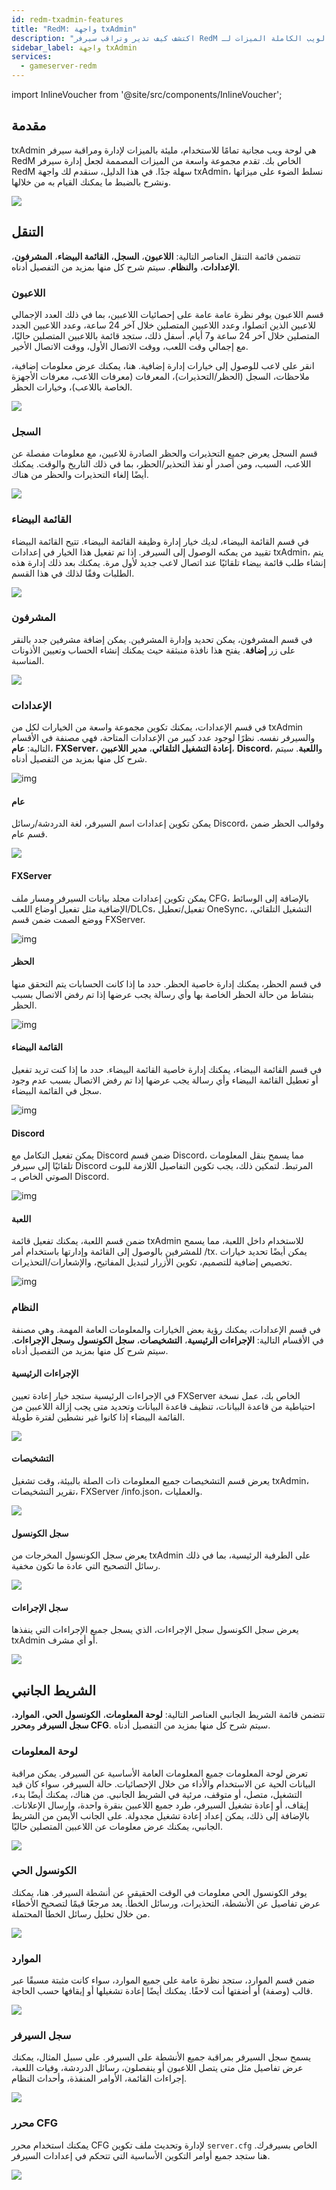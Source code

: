```yaml
---
id: redm-txadmin-features
title: "RedM: واجهة txAdmin"
description: "اكتشف كيف تدير وتراقب سيرفر RedM الخاص بك بكفاءة مع لوحة الويب الكاملة الميزات لـ txAdmin → تعلّم المزيد الآن"
sidebar_label: واجهة txAdmin
services:
  - gameserver-redm
---
```


import InlineVoucher from '@site/src/components/InlineVoucher';



## مقدمة

txAdmin هي لوحة ويب مجانية تمامًا للاستخدام، مليئة بالميزات لإدارة ومراقبة سيرفر RedM الخاص بك. تقدم مجموعة واسعة من الميزات المصممة لجعل إدارة سيرفر RedM سهلة جدًا. في هذا الدليل، سنقدم لك واجهة txAdmin، نسلط الضوء على ميزاتها ونشرح بالضبط ما يمكنك القيام به من خلالها.

![](https://screensaver01.zap-hosting.com/index.php/s/YrRXBNBX2xTnRyJ/preview)

<InlineVoucher />



## التنقل

تتضمن قائمة التنقل العناصر التالية: **اللاعبون**، **السجل**، **القائمة البيضاء**، **المشرفون**، **الإعدادات**، و**النظام**. سيتم شرح كل منها بمزيد من التفصيل أدناه.

### اللاعبون

قسم اللاعبون يوفر نظرة عامة عامة على إحصائيات اللاعبين، بما في ذلك العدد الإجمالي للاعبين الذين اتصلوا، وعدد اللاعبين المتصلين خلال آخر 24 ساعة، وعدد اللاعبين الجدد المتصلين خلال آخر 24 ساعة و7 أيام. أسفل ذلك، ستجد قائمة باللاعبين المتصلين حاليًا، مع إجمالي وقت اللعب، ووقت الاتصال الأول، ووقت الاتصال الأخير.

انقر على لاعب للوصول إلى خيارات إدارة إضافية. هنا، يمكنك عرض معلومات إضافية، ملاحظات، السجل (الحظر/التحذيرات)، المعرفات (معرفات اللاعب، معرفات الأجهزة الخاصة باللاعب)، وخيارات الحظر.

![](https://screensaver01.zap-hosting.com/index.php/s/wpRc2sW6gZZaN3S/download)





### السجل

قسم السجل يعرض جميع التحذيرات والحظر الصادرة للاعبين، مع معلومات مفصلة عن اللاعب، السبب، ومن أصدر أو نفذ التحذير/الحظر، بما في ذلك التاريخ والوقت. يمكنك أيضًا إلغاء التحذيرات والحظر من هناك.

![](https://screensaver01.zap-hosting.com/index.php/s/qbLwEx39pmpY4sa/preview)

### القائمة البيضاء

في قسم القائمة البيضاء، لديك خيار إدارة وظيفة القائمة البيضاء. تتيح القائمة البيضاء تقييد من يمكنه الوصول إلى السيرفر. إذا تم تفعيل هذا الخيار في إعدادات txAdmin، يتم إنشاء طلب قائمة بيضاء تلقائيًا عند اتصال لاعب جديد لأول مرة. يمكنك بعد ذلك إدارة هذه الطلبات وفقًا لذلك في هذا القسم.

![](https://screensaver01.zap-hosting.com/index.php/s/o4K5zgGrz8G7Rqp/preview)

### المشرفون

في قسم المشرفون، يمكن تحديد وإدارة المشرفين. يمكن إضافة مشرفين جدد بالنقر على زر **إضافة**. يفتح هذا نافذة منبثقة حيث يمكنك إنشاء الحساب وتعيين الأذونات المناسبة.

![](https://screensaver01.zap-hosting.com/index.php/s/H7BYP2QqyZD6nSJ/download)

### الإعدادات

في قسم الإعدادات، يمكنك تكوين مجموعة واسعة من الخيارات لكل من txAdmin والسيرفر نفسه. نظرًا لوجود عدد كبير من الإعدادات المتاحة، فهي مصنفة في الأقسام التالية: **عام**، **FXServer**، **إعادة التشغيل التلقائي**، **مدير اللاعبين**، **Discord**، و**اللعبة**. سيتم شرح كل منها بمزيد من التفصيل أدناه.

![img](https://screensaver01.zap-hosting.com/index.php/s/9r44PictxZLad6c/download)

#### عام

يمكن تكوين إعدادات اسم السيرفر، لغة الدردشة/رسائل Discord، وقوالب الحظر ضمن قسم عام.

![](https://screensaver01.zap-hosting.com/index.php/s/y3WMSp5PPKyyDC2/preview)



#### FXServer

يمكن تكوين إعدادات مجلد بيانات السيرفر ومسار ملف CFG، بالإضافة إلى الوسائط الإضافية مثل تفعيل أوضاع اللعب/DLCs، تفعيل/تعطيل OneSync، التشغيل التلقائي، ووضع الصمت ضمن قسم FXServer.

![img](https://screensaver01.zap-hosting.com/index.php/s/8s5rBzAN7nsRtqe/preview)



#### الحظر

في قسم الحظر، يمكنك إدارة خاصية الحظر. حدد ما إذا كانت الحسابات يتم التحقق منها بنشاط من حالة الحظر الخاصة بها وأي رسالة يجب عرضها إذا تم رفض الاتصال بسبب الحظر.

![img](https://screensaver01.zap-hosting.com/index.php/s/fTjM4EFbtB7cw4q/preview)

#### القائمة البيضاء

في قسم القائمة البيضاء، يمكنك إدارة خاصية القائمة البيضاء. حدد ما إذا كنت تريد تفعيل أو تعطيل القائمة البيضاء وأي رسالة يجب عرضها إذا تم رفض الاتصال بسبب عدم وجود سجل في القائمة البيضاء.

![img](https://screensaver01.zap-hosting.com/index.php/s/6MyaBwRnroTSHbK/preview)

#### Discord

يمكن تفعيل التكامل مع Discord ضمن قسم Discord، مما يسمح بنقل المعلومات تلقائيًا إلى سيرفر Discord المرتبط. لتمكين ذلك، يجب تكوين التفاصيل اللازمة للبوت الصوتي الخاص بـ Discord.

![img](https://screensaver01.zap-hosting.com/index.php/s/jSbXE9c23wjiKRf/preview)

#### اللعبة

ضمن قسم اللعبة، يمكنك تفعيل قائمة txAdmin للاستخدام داخل اللعبة، مما يسمح للمشرفين بالوصول إلى القائمة وإدارتها باستخدام أمر /tx. يمكن أيضًا تحديد خيارات تخصيص إضافية للتصميم، تكوين الأزرار لتبديل المفاتيح، والإشعارات/التحذيرات.

![img](https://screensaver01.zap-hosting.com/index.php/s/fLo976YMdbYkHts/preview)

### النظام

في قسم الإعدادات، يمكنك رؤية بعض الخيارات والمعلومات العامة المهمة. وهي مصنفة في الأقسام التالية: **الإجراءات الرئيسية**، **التشخيصات**، **سجل الكونسول** و**سجل الإجراءات**. سيتم شرح كل منها بمزيد من التفصيل أدناه.



#### الإجراءات الرئيسية

في الإجراءات الرئيسية ستجد خيار إعادة تعيين FXServer الخاص بك، عمل نسخة احتياطية من قاعدة البيانات، تنظيف قاعدة البيانات وتحديد متى يجب إزالة اللاعبين من القائمة البيضاء إذا كانوا غير نشطين لفترة طويلة.

![](https://screensaver01.zap-hosting.com/index.php/s/3A38EoqELeWMYJ6/download)



#### التشخيصات

يعرض قسم التشخيصات جميع المعلومات ذات الصلة بالبيئة، وقت تشغيل txAdmin، تقرير التشخيصات، FXServer /info.json، والعمليات.

![](https://screensaver01.zap-hosting.com/index.php/s/4Qg9MKwwnqFXwBd/preview)

#### سجل الكونسول

يعرض سجل الكونسول المخرجات من txAdmin على الطرفية الرئيسية، بما في ذلك رسائل التصحيح التي عادة ما تكون مخفية.

![](https://screensaver01.zap-hosting.com/index.php/s/jsCerbambRn5DMy/preview)

#### سجل الإجراءات

يعرض سجل الكونسول سجل الإجراءات، الذي يسجل جميع الإجراءات التي ينفذها txAdmin أو أي مشرف.

![](https://screensaver01.zap-hosting.com/index.php/s/P65fwKRSfjDZgdo/preview)



## الشريط الجانبي

تتضمن قائمة الشريط الجانبي العناصر التالية: **لوحة المعلومات**، **الكونسول الحي**، **الموارد**، **سجل السيرفر** و**محرر CFG**. سيتم شرح كل منها بمزيد من التفصيل أدناه.



### لوحة المعلومات

تعرض لوحة المعلومات جميع المعلومات العامة الأساسية عن السيرفر. يمكن مراقبة البيانات الحية عن الاستخدام والأداء من خلال الإحصائيات. حالة السيرفر، سواء كان قيد التشغيل، متصل، أو متوقف، مرئية في الشريط الجانبي. من هناك، يمكنك أيضًا بدء، إيقاف، أو إعادة تشغيل السيرفر، طرد جميع اللاعبين بنقرة واحدة، وإرسال الإعلانات. بالإضافة إلى ذلك، يمكن إعداد إعادة تشغيل مجدولة. على الجانب الأيمن من الشريط الجانبي، يمكنك عرض معلومات عن اللاعبين المتصلين حاليًا.

![](https://screensaver01.zap-hosting.com/index.php/s/YrRXBNBX2xTnRyJ/preview)



### الكونسول الحي

يوفر الكونسول الحي معلومات في الوقت الحقيقي عن أنشطة السيرفر. هنا، يمكنك عرض تفاصيل عن الأنشطة، التحذيرات، ورسائل الخطأ. يعد مرجعًا قيمًا لتصحيح الأخطاء من خلال تحليل رسائل الخطأ المحتملة.

![](https://screensaver01.zap-hosting.com/index.php/s/PDyPa7TfsHgTbAD/preview)

### الموارد
ضمن قسم الموارد، ستجد نظرة عامة على جميع الموارد، سواء كانت مثبتة مسبقًا عبر قالب (وصفة) أو أضفتها أنت لاحقًا. يمكنك أيضًا إعادة تشغيلها أو إيقافها حسب الحاجة.

![](https://screensaver01.zap-hosting.com/index.php/s/QJZnMTCqQpx92EL/preview)

### سجل السيرفر

يسمح سجل السيرفر بمراقبة جميع الأنشطة على السيرفر. على سبيل المثال، يمكنك عرض تفاصيل مثل متى يتصل اللاعبون أو ينفصلون، رسائل الدردشة، وفيات اللعبة، إجراءات القائمة، الأوامر المنفذة، وأحداث النظام.

![](https://screensaver01.zap-hosting.com/index.php/s/zgBGMQq3stNkstq/preview)



### محرر CFG

يمكنك استخدام محرر CFG لإدارة وتحديث ملف تكوين `server.cfg` الخاص بسيرفرك. هنا ستجد جميع أوامر التكوين الأساسية التي تتحكم في إعدادات السيرفر.

![](https://screensaver01.zap-hosting.com/index.php/s/jqDBDqp55HoKmNB/preview)


<InlineVoucher />
